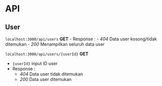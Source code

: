 # API

## User

`localhost:3000/api/users`
  **GET**
    - Response :
        - _404_ Data user kosong/tidak ditemukan
        - _200_ Menampilkan seluruh data user

`localhost:3000/api/users/{userId}`
**GET**
  - `{userId}` input ID user
  - Response :
    - _404_ Data user tidak ditemukan
    - _200_ Data user ditemukan
